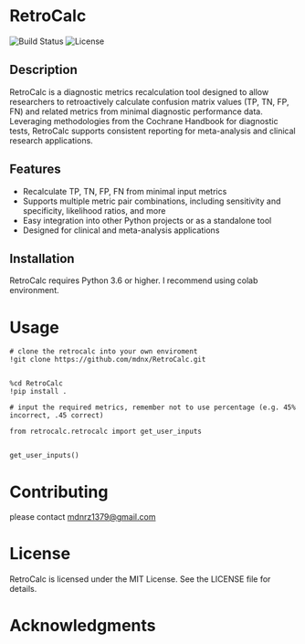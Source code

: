 
# RetroCalc
![Build Status](https://img.shields.io/github/workflow/status/mdnx/RetroCalc/CI)
![License](https://img.shields.io/github/license/mdnx/RetroCalc)

## Description
RetroCalc is a diagnostic metrics recalculation tool designed to allow researchers to retroactively calculate confusion matrix values (TP, TN, FP, FN) and related metrics from minimal diagnostic performance data. Leveraging methodologies from the Cochrane Handbook for diagnostic tests, RetroCalc supports consistent reporting for meta-analysis and clinical research applications.

## Features
- Recalculate TP, TN, FP, FN from minimal input metrics
- Supports multiple metric pair combinations, including sensitivity and specificity, likelihood ratios, and more
- Easy integration into other Python projects or as a standalone tool
- Designed for clinical and meta-analysis applications


## Installation
RetroCalc requires Python 3.6 or higher. I  recommend using colab environment.


# Usage


```
# clone the retrocalc into your own enviroment
!git clone https://github.com/mdnx/RetroCalc.git


%cd RetroCalc
!pip install .

# input the required metrics, remember not to use percentage (e.g. 45% incorrect, .45 correct)

from retrocalc.retrocalc import get_user_inputs


get_user_inputs()

```


# Contributing

please contact mdnrz1379@gmail.com 

# License

RetroCalc is licensed under the MIT License. See the LICENSE file for details.

# Acknowledgments



